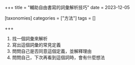 +++
title = "輔助自由書寫的詞彙解析技巧"
date = 2023-12-05

[taxonomies]
categories = ["方法"]
tags = []

+++

1. 找一個詞彙來解析
2. 寫出這個詞彙的常見定義
3. 問問自己是否同意這個定義，並解釋理由
4. 問問自己，下次再看到這個詞時，會有什麼想法

